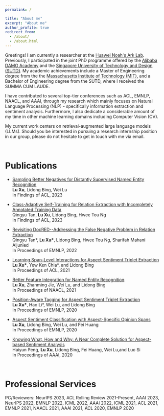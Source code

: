 ```yaml
---
permalink: /

title: "About me"
excerpt: "About me"
author_profile: true
redirect_from: 
  - /about/
  - /about.html
---
```


Greetings! I am currently a researcher at the [Huawei Noah's Ark Lab](http://dev3.noahlab.com.hk/). Previously, I participated in the joint PhD programme offered by the [Alibaba DAMO Academy](https://damo.alibaba.com/) and the [Singapore University of Technology and Design (SUTD)](https://www.sutd.edu.sg/). My academic achievements include a Master of Engineering degree from the the [Massachusetts Institute of Technology (MIT)](https://www.mit.edu/), and a Bachelor of Engineering degree from the SUTD, where I received the SUMMA CUM LAUDE.

I have contributed to several top-tier conferences such as ACL, EMNLP, NAACL, and AAAI, through my research which mainly focuses on Natural Language Processing (NLP) - specifically information extraction and sentiment analysis. Furthermore, I also dedicate a considerable amount of my time in other machine learning domains including Computer Vision (CV).

My current work centers on retrieval-augmented large language models (LLMs). Should you be interested in pursuing a research internship position in our group, please do not hesitate to get in touch with me via email.

<br/>

Publications
======
- [Sampling Better Negatives for Distantly Supervised Named Entity Recognition](https://arxiv.org/pdf/2305.13142.pdf)<br/>
**Lu Xu**, Lidong Bing, Wei Lu<br/>
In Findings of ACL, 2023

- [Class-Adaptive Self-Training for Relation Extraction with Incompletely Annotated Training Data]()<br/>
Qingyu Tan, **Lu Xu**, Lidong Bing, Hwee Tou Ng<br/>
In Findings of ACL, 2023

- [Revisiting DocRED--Addressing the False Negative Problem in Relation Extraction](https://aclanthology.org/2022.emnlp-main.580.pdf)<br/>
Qingyu Tan\*, **Lu Xu\***, Lidong Bing, Hwee Tou Ng, Sharifah Mahani Aljunied<br/>
In Proceedings of EMNLP, 2022

- [Learning Span-Level Interactions for Aspect Sentiment Triplet Extraction](https://aclanthology.org/2021.acl-long.367.pdf)<br/>
**Lu  Xu\***, Yew Ken Chia\*, and Lidong Bing<br/>
In Proceedings of ACL, 2021

- [Better Feature Integration for Named Entity Recognition](https://arxiv.org/pdf/2104.05316.pdf)<br/>
**Lu  Xu**, Zhanming Jie, Wei Lu, and Lidong Bing<br/>
In Proceedings of NAACL, 2021

- [Position-Aware Tagging for Aspect Sentiment Triplet Extraction](https://arxiv.org/pdf/2010.02609.pdf)<br/>
**Lu  Xu\***,  Hao  Li\*,  Wei  Lu,  and  Lidong  Bing<br/>
In Proceedings of EMNLP, 2020

- [Aspect Sentiment Classification with Aspect-Specific Opinion Spans](https://arxiv.org/pdf/2010.02696.pdf)<br/>
**Lu  Xu**, Lidong Bing, Wei Lu, and Fei Huang<br/>
In Proceedings of EMNLP, 2020

- [Knowing What, How and Why: A Near Complete Solution for Aspect-based Sentiment Analysis](https://ojs.aaai.org//index.php/AAAI/article/view/6383)<br/>
Haiyun Peng, **Lu Xu**, Lidong Bing, Fei Huang, Wei Lu,and  Luo  Si<br/>
In Proceedings of AAAI, 2020

<br/>

Professional Services
======
PC/Reviewers: NeurIPS 2023, ACL Rolling Review 2021-Present, AAAI 2023, NeurIPS  2022, EMNLP 2022, ICML 2022,  AAAI 2022, ICML 2021,  ACL 2021, EMNLP 2021,  NAACL 2021, AAAI 2021, ACL 2020,  EMNLP 2020
